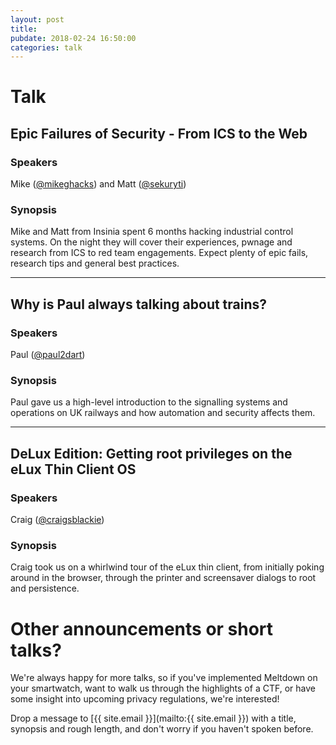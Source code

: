 ```yaml
---
layout: post
title:
pubdate: 2018-02-24 16:50:00
categories: talk
---
```

# Talk

## Epic Failures of Security - From ICS to the Web

### Speakers

Mike ([@mikeghacks](https://twitter.com/mikeghacks)) and Matt ([@sekuryti](https://twitter.com/sekuryti))

### Synopsis

Mike and Matt from Insinia spent 6 months hacking industrial control systems.
On the night they will cover their experiences, pwnage and research from ICS to red
team engagements. Expect plenty of epic fails, research tips and general best practices.

<hr>

## Why is Paul always talking about trains?

### Speakers

Paul ([@paul2dart](https://twitter.com/paul2dart))

### Synopsis

Paul gave us a high-level introduction to the signalling systems
and operations on UK railways and how automation and security affects them.

<hr>

## DeLux Edition: Getting root privileges on the eLux Thin Client OS

### Speakers

Craig ([@craigsblackie](https://twitter.com/craigsblackie))

### Synopsis

Craig took us on a whirlwind tour of the eLux thin client, from
initially poking around in the browser, through the printer and
screensaver dialogs to root and persistence.

# Other announcements or short talks?

We're always happy for more talks, so if you've implemented Meltdown on your smartwatch,
want to walk us through the highlights of a CTF, or have some insight into upcoming privacy
regulations, we're interested!

Drop a message to [{{ site.email }}](mailto:{{ site.email }}) with a title,
synopsis and rough length, and don't worry if you haven't spoken before.

